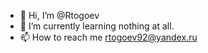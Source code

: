 - 👋 Hi, I’m @Rtogoev
- 🌱 I’m currently learning nothing at all.
- 📫 How to reach me rtogoev92@yandex.ru

<!---
Rtogoev/Rtogoev is a ✨ special ✨ repository because its `README.md` (this file) appears on your GitHub profile.
You can click the Preview link to take a look at your changes.
--->
